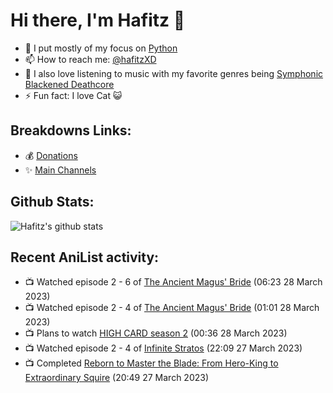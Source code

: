# Hi there, I'm Hafitz 👋
- 🐍 I put mostly of my focus on [Python](https://python.org)
- 📫 How to reach me: [@hafitzXD](https://t.me/hafitzXD)
- 🎵 I also love listening to music with my favorite genres being [Symphonic Blackened Deathcore](https://youtu.be/qyYmS_iBcy4)
- ⚡ Fun fact: I love Cat 😺

## Breakdowns Links:
- 💰 [Donations](https://t.me/TheBreakdowns/2)
- ✨ [Main Channels](https://t.me/TheBreakdowns)

## Github Stats:
![Hafitz's github stats](https://github-readme-stats.vercel.app/api?username=breakdowns&show_icons=true&count_private=true&bg_color=00000000&text_color=777)

## Recent AniList activity:
<!-- ANILIST_ACTIVITY:start -->

-   📺 Watched episode 2 - 6 of [The Ancient Magus' Bride](https://anilist.co/anime/98436) (06:23 28 March 2023)
-   📺 Watched episode 2 - 4 of [The Ancient Magus' Bride](https://anilist.co/anime/98436) (01:01 28 March 2023)
-   📺 Plans to watch [HIGH CARD season 2](https://anilist.co/anime/163151) (00:36 28 March 2023)
-   📺 Watched episode 2 - 4 of [Infinite Stratos](https://anilist.co/anime/9041) (22:09 27 March 2023)
-   📺 Completed [Reborn to Master the Blade: From Hero-King to Extraordinary Squire](https://anilist.co/anime/142193) (20:49 27 March 2023)

<!-- ANILIST_ACTIVITY:end -->

